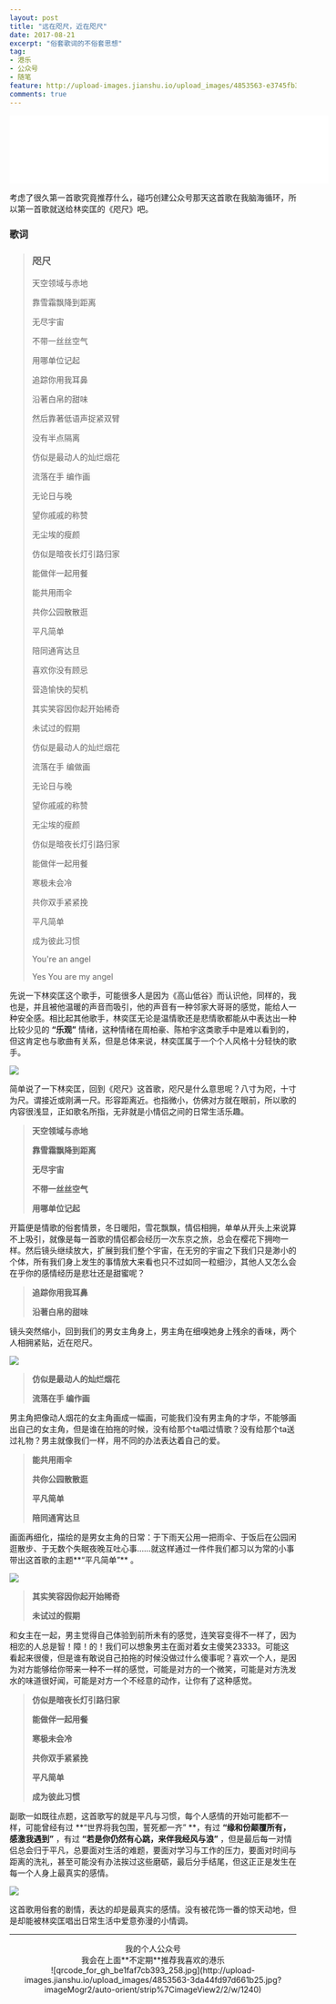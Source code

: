 ```yaml
---
layout: post
title: "远在咫尺，近在咫尺"
date: 2017-08-21
excerpt: "俗套歌词的不俗套思想"
tag:
- 港乐
- 公众号
- 随笔
feature: http://upload-images.jianshu.io/upload_images/4853563-e3745fb3d61badc3.jpg?imageMogr2/auto-orient/strip%7CimageView2/2/w/1240
comments: true
---
```



<iframe width="560" height="120" src="//i.y.qq.com/v8/playsong.html?songid=5453331&source=yqq#wechat_redirect" frameborder="0"> </iframe>

考虑了很久第一首歌究竟推荐什么，碰巧创建公众号那天这首歌在我脑海循环，所以第一首歌就送给林奕匡的《咫尺》吧。

### 歌词
>### **咫尺**
>
>天空领域与赤地
>
>靠雪霜飘降到距离
>
>无尽宇宙
>
>不带一丝丝空气
>
>用哪单位记起
>
>
>追踪你用我耳鼻
>
>沿著白帛的甜味
>
>然后靠著低语声捉紧双臂
>
>没有半点隔离
>
>仿似是最动人的灿烂烟花
>
>流落在手 编作画
>
>无论日与晚
>
>望你戚戚的称赞
>
>无尘埃的瘦颜
>
>仿似是暗夜长灯引路归家
>
>能做伴一起用餐
>
>能共用雨伞
>
>共你公园散散逛
>
>平凡简单
>
>陪同通宵达旦
>
>喜欢你没有顾忌
>
>营造愉快的契机
>
>其实笑容因你起开始稀奇
>
>未试过的假期
>
>仿似是最动人的灿烂烟花
>
>流落在手 编做画
>
>无论日与晚
>
>望你戚戚的称赞
>
>无尘埃的瘦颜
>
>仿似是暗夜长灯引路归家
>
>能做伴一起用餐
>
>寒极未会冷
>
>共你双手紧紧挽
>
>平凡简单
>
>成为彼此习惯
>
>You're an angel
>
>Yes You are my angel

先说一下林奕匡这个歌手，可能很多人是因为《高山低谷》而认识他，同样的，我也是，并且被他温暖的声音而吸引，他的声音有一种邻家大哥哥的感觉，能给人一种安全感。相比起其他歌手，林奕匡无论是温情歌还是悲情歌都能从中表达出一种比较少见的 **“乐观”** 情绪，这种情绪在周柏豪、陈柏宇这类歌手中是难以看到的，但这肯定也与歌曲有关系，但是总体来说，林奕匡属于一个个人风格十分轻快的歌手。

![](http://upload-images.jianshu.io/upload_images/4853563-e3745fb3d61badc3.jpg?imageMogr2/auto-orient/strip%7CimageView2/2/w/1240)

简单说了一下林奕匡，回到《咫尺》这首歌，咫尺是什么意思呢？八寸为咫，十寸为尺。谓接近或刚满一尺。形容距离近。也指微小，仿佛对方就在眼前，所以歌的内容很浅显，正如歌名所指，无非就是小情侣之间的日常生活乐趣。

>**天空领域与赤地**
>
>**靠雪霜飘降到距离**
>
>**无尽宇宙**
>
>**不带一丝丝空气**
>
>**用哪单位记起**

开篇便是情歌的俗套情景，冬日暖阳，雪花飘飘，情侣相拥，单单从开头上来说算不上吸引，就像是每一首歌的情侣都会经历一次东京之旅，总会在樱花下拥吻一样。然后镜头继续放大，扩展到我们整个宇宙，在无穷的宇宙之下我们只是渺小的个体，所有我们身上发生的事情放大来看也只不过如同一粒细沙，其他人又怎么会在乎你的感情经历是悲壮还是甜蜜呢？

>**追踪你用我耳鼻**
>
>**沿著白帛的甜味**

镜头突然缩小，回到我们的男女主角身上，男主角在细嗅她身上残余的香味，两个人相拥紧贴，近在咫尺。

![](http://upload-images.jianshu.io/upload_images/4853563-ca0152dbb04150e1.jpg?imageMogr2/auto-orient/strip%7CimageView2/2/w/1240)

>**仿似是最动人的灿烂烟花**
>
>**流落在手 编作画**

男主角把像动人烟花的女主角画成一幅画，可能我们没有男主角的才华，不能够画出自己的女主角，但是谁在拍拖的时候，没有给那个ta唱过情歌？没有给那个ta送过礼物？男主就像我们一样，用不同的办法表达着自己的爱。

>**能共用雨伞**
>
>**共你公园散散逛**
>
>**平凡简单**
>
>**陪同通宵达旦**

画面再细化，描绘的是男女主角的日常：于下雨天公用一把雨伞、于饭后在公园闲逛散步、于无数个失眠夜晚互吐心事……就这样通过一件件我们都习以为常的小事带出这首歌的主题**“平凡简单”** 。

![](http://upload-images.jianshu.io/upload_images/4853563-a52f33c2808e1c5a.jpg?imageMogr2/auto-orient/strip%7CimageView2/2/w/1240)

>**其实笑容因你起开始稀奇**
>
>**未试过的假期**

和女主在一起，男主觉得自己体验到前所未有的感觉，连笑容变得不一样了，因为相恋的人总是智！障！的！我们可以想象男主在面对着女主傻笑23333。可能这看起来很傻，但是谁有敢说自己拍拖的时候没做过什么傻事呢？喜欢一个人，是因为对方能够给你带来一种不一样的感觉，可能是对方的一个微笑，可能是对方洗发水的味道很好闻，可能是对方一个不经意的动作，让你有了这种感觉。

>**仿似是暗夜长灯引路归家**
>
>**能做伴一起用餐**
>
>**寒极未会冷**
>
>**共你双手紧紧挽**
>
>**平凡简单**
>
>**成为彼此习惯**

副歌一如既往点题，这首歌写的就是平凡与习惯，每个人感情的开始可能都不一样，可能曾经有过 **“世界将我包围，誓死都一齐” **，有过 **“缘和份颠覆所有，感激我遇到”** ，有过 **“若是你仍然有心跳，来伴我经风与浪”** ，但是最后每一对情侣总会归于平凡，总要面对生活的难题，要面对学习与工作的压力，要面对时间与距离的洗礼，甚至可能没有办法挨过这些磨砺，最后分手结尾，但这正正是发生在每一个人身上最真实的感情。

![](http://upload-images.jianshu.io/upload_images/4853563-ac133510ea9e8a8d.jpg?imageMogr2/auto-orient/strip%7CimageView2/2/w/1240)

这首歌用俗套的剧情，表达的却是最真实的感情。没有被花饰一番的惊天动地，但是却能被林奕匡唱出日常生活中爱意弥漫的小情调。

---

<center>我的个人公众号</center>
<center>我会在上面**不定期**推荐我喜欢的港乐</center>
<center>![qrcode_for_gh_be1faf7cb393_258.jpg](http://upload-images.jianshu.io/upload_images/4853563-3da44fd97d661b25.jpg?imageMogr2/auto-orient/strip%7CimageView2/2/w/1240)</center>
